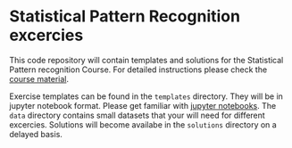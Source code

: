 # Statistical Pattern Recognition excercies 

This code repository will contain templates and solutions for the Statistical Pattern recognition Course.
For detailed instructions please check the [course material](https://lmb.informatik.uni-freiburg.de/lectures/spr/). 

Exercise templates can be found in the `templates` directory. They will be in jupyter notebook format. 
Please get familiar with [jupyter notebooks](https://jupyter-notebook.readthedocs.io/en/stable/). 
The `data` directory contains small datasets that your will need for different excercies.
Solutions will become availabe in the `solutions` directory on a delayed basis. 

